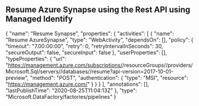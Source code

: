 ## Resume Azure Synapse using the Rest API using Managed Identify

{
    "name": "Resume Synapse",
    "properties": {
        "activities": [
            {
                "name": "Resume AzureSynapse",
                "type": "WebActivity",
                "dependsOn": [],
                "policy": {
                    "timeout": "7.00:00:00",
                    "retry": 0,
                    "retryIntervalInSeconds": 30,
                    "secureOutput": false,
                    "secureInput": false
                },
                "userProperties": [],
                "typeProperties": {
                    "url": "https://management.azure.com/subscriptions/<add your subscription ID>/resourceGroups/<add your resource group>/providers/Microsoft.Sql/servers/<add your server>/databases/<add your database>/resume?api-version=2017-10-01-preview",
                    "method": "POST",
                    "authentication": {
                        "type": "MSI",
                        "resource": "https://management.azure.com/"
                    }
                }
            }
        ],
        "annotations": [],
        "lastPublishTime": "2020-08-25T11:04:13Z"
    },
    "type": "Microsoft.DataFactory/factories/pipelines"
}

